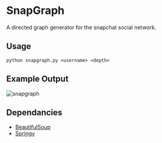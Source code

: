 SnapGraph
=========

A directed graph generator for the snapchat social network.

Usage
-----
```
python snapgraph.py <username> <depth>
```

Example Output
--------------
![snapgraph](https://raw.github.com/bear24rw/snapgraph/master/snapgraph.png "snapgraph")

Dependancies
------------
* [BeautifulSoup](http://www.crummy.com/software/BeautifulSoup/)
* [Springy](http://getspringy.com)
